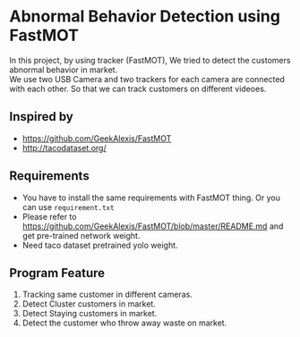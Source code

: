 # Abnormal Behavior Detection using FastMOT
In this project, by using tracker (FastMOT), We tried to detect the customers abnormal behavior in market. <br>
We use two USB Camera and two trackers for each camera are connected with each other. So that we can track customers on different videoes.

## Inspired by

- https://github.com/GeekAlexis/FastMOT
- http://tacodataset.org/

## Requirements

- You have to install the same requirements with FastMOT thing. Or you can use `requirement.txt`
- Please refer to https://github.com/GeekAlexis/FastMOT/blob/master/README.md and get pre-trained network weight.
- Need taco dataset pretrained yolo weight.

## Program Feature
1. Tracking same customer in different cameras.
2. Detect Cluster customers in market.
3. Detect Staying customers in market.
4. Detect the customer who throw away waste on market.
